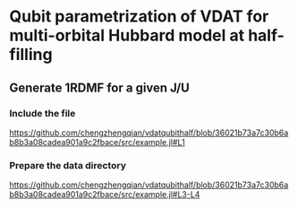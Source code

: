 # Qubit parametrization of VDAT for multi-orbital Hubbard model at half-filling

## Generate 1RDMF for a given J/U

### Include the file
https://github.com/chengzhengqian/vdatqubithalf/blob/36021b73a7c30b6ab8b3a08cadea901a9c2fbace/src/example.jl#L1

### Prepare the data directory 
https://github.com/chengzhengqian/vdatqubithalf/blob/36021b73a7c30b6ab8b3a08cadea901a9c2fbace/src/example.jl#L3-L4
